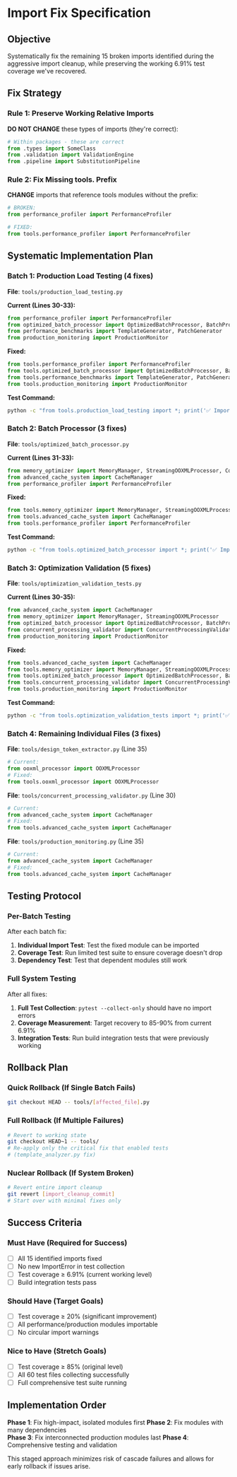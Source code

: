 # Import Fix Specification

## Objective
Systematically fix the remaining 15 broken imports identified during the aggressive import cleanup, while preserving the working 6.91% test coverage we've recovered.

## Fix Strategy

### Rule 1: Preserve Working Relative Imports
**DO NOT CHANGE** these types of imports (they're correct):
```python
# Within packages - these are correct
from .types import SomeClass
from .validation import ValidationEngine
from .pipeline import SubstitutionPipeline
```

### Rule 2: Fix Missing tools. Prefix
**CHANGE** imports that reference tools modules without the prefix:
```python
# BROKEN:
from performance_profiler import PerformanceProfiler

# FIXED:
from tools.performance_profiler import PerformanceProfiler
```

## Systematic Implementation Plan

### Batch 1: Production Load Testing (4 fixes)
**File**: `tools/production_load_testing.py`

**Current (Lines 30-33):**
```python
from performance_profiler import PerformanceProfiler
from optimized_batch_processor import OptimizedBatchProcessor, BatchProcessingConfig, BatchTask  
from performance_benchmarks import TemplateGenerator, PatchGenerator
from production_monitoring import ProductionMonitor
```

**Fixed:**
```python
from tools.performance_profiler import PerformanceProfiler
from tools.optimized_batch_processor import OptimizedBatchProcessor, BatchProcessingConfig, BatchTask
from tools.performance_benchmarks import TemplateGenerator, PatchGenerator  
from tools.production_monitoring import ProductionMonitor
```

**Test Command:**
```bash
python -c "from tools.production_load_testing import *; print('✅ Import successful')"
```

### Batch 2: Batch Processor (3 fixes)
**File**: `tools/optimized_batch_processor.py`

**Current (Lines 31-33):**
```python
from memory_optimizer import MemoryManager, StreamingOOXMLProcessor, ConcurrentMemoryManager
from advanced_cache_system import CacheManager
from performance_profiler import PerformanceProfiler
```

**Fixed:**
```python
from tools.memory_optimizer import MemoryManager, StreamingOOXMLProcessor, ConcurrentMemoryManager
from tools.advanced_cache_system import CacheManager
from tools.performance_profiler import PerformanceProfiler
```

**Test Command:**
```bash
python -c "from tools.optimized_batch_processor import *; print('✅ Import successful')"
```

### Batch 3: Optimization Validation (5 fixes)
**File**: `tools/optimization_validation_tests.py`

**Current (Lines 30-35):**
```python
from advanced_cache_system import CacheManager
from memory_optimizer import MemoryManager, StreamingOOXMLProcessor
from optimized_batch_processor import OptimizedBatchProcessor, BatchProcessingConfig, BatchTask
from concurrent_processing_validator import ConcurrentProcessingValidator
from production_monitoring import ProductionMonitor
```

**Fixed:**
```python
from tools.advanced_cache_system import CacheManager
from tools.memory_optimizer import MemoryManager, StreamingOOXMLProcessor
from tools.optimized_batch_processor import OptimizedBatchProcessor, BatchProcessingConfig, BatchTask
from tools.concurrent_processing_validator import ConcurrentProcessingValidator
from tools.production_monitoring import ProductionMonitor
```

**Test Command:**
```bash
python -c "from tools.optimization_validation_tests import *; print('✅ Import successful')"
```

### Batch 4: Remaining Individual Files (3 fixes)

**File**: `tools/design_token_extractor.py` (Line 35)
```python
# Current:
from ooxml_processor import OOXMLProcessor
# Fixed:
from tools.ooxml_processor import OOXMLProcessor
```

**File**: `tools/concurrent_processing_validator.py` (Line 30)
```python
# Current:
from advanced_cache_system import CacheManager
# Fixed:  
from tools.advanced_cache_system import CacheManager
```

**File**: `tools/production_monitoring.py` (Line 35)
```python
# Current:
from advanced_cache_system import CacheManager
# Fixed:
from tools.advanced_cache_system import CacheManager
```

## Testing Protocol

### Per-Batch Testing
After each batch fix:
1. **Individual Import Test**: Test the fixed module can be imported
2. **Coverage Test**: Run limited test suite to ensure coverage doesn't drop
3. **Dependency Test**: Test that dependent modules still work

### Full System Testing
After all fixes:
1. **Full Test Collection**: `pytest --collect-only` should have no import errors
2. **Coverage Measurement**: Target recovery to 85-90% from current 6.91%
3. **Integration Tests**: Run build integration tests that were previously working

## Rollback Plan

### Quick Rollback (If Single Batch Fails)
```bash
git checkout HEAD -- tools/[affected_file].py
```

### Full Rollback (If Multiple Failures)
```bash
# Revert to working state
git checkout HEAD~1 -- tools/
# Re-apply only the critical fix that enabled tests
# (template_analyzer.py fix)
```

### Nuclear Rollback (If System Broken)
```bash
# Revert entire import cleanup
git revert [import_cleanup_commit]
# Start over with minimal fixes only
```

## Success Criteria

### Must Have (Required for Success)
- [ ] All 15 identified imports fixed
- [ ] No new ImportError in test collection
- [ ] Test coverage ≥ 6.91% (current working level)
- [ ] Build integration tests pass

### Should Have (Target Goals)
- [ ] Test coverage ≥ 20% (significant improvement)
- [ ] All performance/production modules importable
- [ ] No circular import warnings

### Nice to Have (Stretch Goals)  
- [ ] Test coverage ≥ 85% (original level)
- [ ] All 60 test files collecting successfully
- [ ] Full comprehensive test suite running

## Implementation Order

**Phase 1**: Fix high-impact, isolated modules first
**Phase 2**: Fix modules with many dependencies  
**Phase 3**: Fix interconnected production modules last
**Phase 4**: Comprehensive testing and validation

This staged approach minimizes risk of cascade failures and allows for early rollback if issues arise.